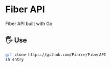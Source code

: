 # Fiber API
Fiber API built with Go

## 🖐 Use
```bash
git clone https://github.com/Piarre/FiberAPI
sh entry
```
